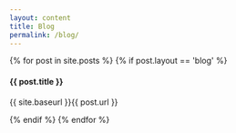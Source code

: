 ```yaml
---
layout: content
title: Blog
permalink: /blog/
---
```


{% for post in site.posts %}
	{% if post.layout == 'blog' %}
		<h4>{{ post.title }}</h4>
		<p>{{ site.baseurl }}{{ post.url }}</p>
	{% endif %}
{% endfor %}